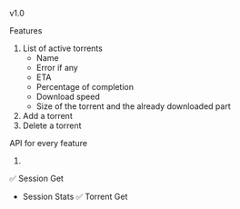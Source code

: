 v1.0

Features

1.	List of active torrents
	-	Name
	-	Error if any
	-	ETA
	-	Percentage of completion
	-	Download speed
	-	Size of the torrent and the already downloaded part
2.	Add a torrent
3.	Delete a torrent

API for every feature

1.
✅	Session Get
-	Session Stats 
✅	Torrent Get
